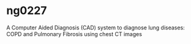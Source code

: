# ng0227
A Computer Aided Diagnosis (CAD) system to diagnose lung diseases: COPD and Pulmonary Fibrosis using chest CT images

